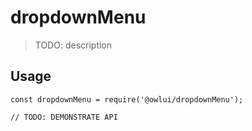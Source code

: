 # dropdownMenu

> TODO: description

## Usage

```
const dropdownMenu = require('@owlui/dropdownMenu');

// TODO: DEMONSTRATE API
```

